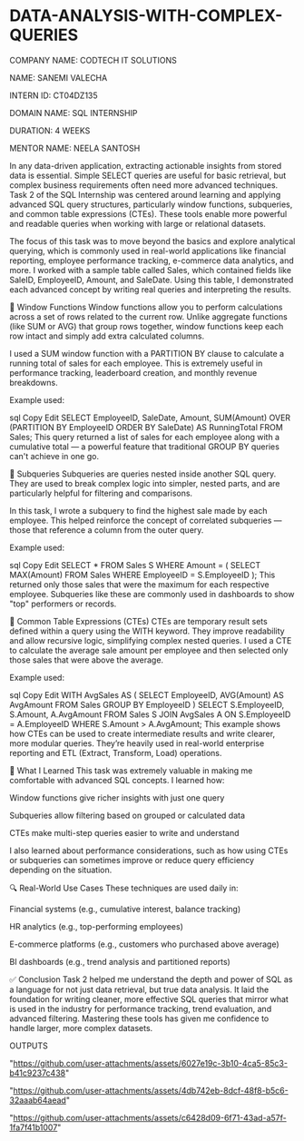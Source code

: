 # DATA-ANALYSIS-WITH-COMPLEX-QUERIES

COMPANY NAME: CODTECH IT SOLUTIONS

NAME: SANEMI VALECHA

INTERN ID:  CT04DZ135

DOMAIN NAME: SQL INTERNSHIP

DURATION: 4 WEEKS

MENTOR NAME: NEELA SANTOSH


In any data-driven application, extracting actionable insights from stored data is essential. Simple SELECT queries are useful for basic retrieval, but complex business requirements often need more advanced techniques. Task 2 of the SQL Internship was centered around learning and applying advanced SQL query structures, particularly window functions, subqueries, and common table expressions (CTEs). These tools enable more powerful and readable queries when working with large or relational datasets.

The focus of this task was to move beyond the basics and explore analytical querying, which is commonly used in real-world applications like financial reporting, employee performance tracking, e-commerce data analytics, and more. I worked with a sample table called Sales, which contained fields like SaleID, EmployeeID, Amount, and SaleDate. Using this table, I demonstrated each advanced concept by writing real queries and interpreting the results.

🔹 Window Functions
Window functions allow you to perform calculations across a set of rows related to the current row. Unlike aggregate functions (like SUM or AVG) that group rows together, window functions keep each row intact and simply add extra calculated columns.

I used a SUM window function with a PARTITION BY clause to calculate a running total of sales for each employee. This is extremely useful in performance tracking, leaderboard creation, and monthly revenue breakdowns.

Example used:

sql
Copy
Edit
SELECT 
  EmployeeID,
  SaleDate,
  Amount,
  SUM(Amount) OVER (PARTITION BY EmployeeID ORDER BY SaleDate) AS RunningTotal
FROM Sales;
This query returned a list of sales for each employee along with a cumulative total — a powerful feature that traditional GROUP BY queries can't achieve in one go.

🔹 Subqueries
Subqueries are queries nested inside another SQL query. They are used to break complex logic into simpler, nested parts, and are particularly helpful for filtering and comparisons.

In this task, I wrote a subquery to find the highest sale made by each employee. This helped reinforce the concept of correlated subqueries — those that reference a column from the outer query.

Example used:

sql
Copy
Edit
SELECT *
FROM Sales S
WHERE Amount = (
    SELECT MAX(Amount)
    FROM Sales
    WHERE EmployeeID = S.EmployeeID
);
This returned only those sales that were the maximum for each respective employee. Subqueries like these are commonly used in dashboards to show "top" performers or records.

🔹 Common Table Expressions (CTEs)
CTEs are temporary result sets defined within a query using the WITH keyword. They improve readability and allow recursive logic, simplifying complex nested queries. I used a CTE to calculate the average sale amount per employee and then selected only those sales that were above the average.

Example used:

sql
Copy
Edit
WITH AvgSales AS (
  SELECT EmployeeID, AVG(Amount) AS AvgAmount
  FROM Sales
  GROUP BY EmployeeID
)
SELECT S.EmployeeID, S.Amount, A.AvgAmount
FROM Sales S
JOIN AvgSales A ON S.EmployeeID = A.EmployeeID
WHERE S.Amount > A.AvgAmount;
This example shows how CTEs can be used to create intermediate results and write clearer, more modular queries. They’re heavily used in real-world enterprise reporting and ETL (Extract, Transform, Load) operations.

🧠 What I Learned
This task was extremely valuable in making me comfortable with advanced SQL concepts. I learned how:

Window functions give richer insights with just one query

Subqueries allow filtering based on grouped or calculated data

CTEs make multi-step queries easier to write and understand

I also learned about performance considerations, such as how using CTEs or subqueries can sometimes improve or reduce query efficiency depending on the situation.

🔍 Real-World Use Cases
These techniques are used daily in:

Financial systems (e.g., cumulative interest, balance tracking)

HR analytics (e.g., top-performing employees)

E-commerce platforms (e.g., customers who purchased above average)

BI dashboards (e.g., trend analysis and partitioned reports)

✅ Conclusion
Task 2 helped me understand the depth and power of SQL as a language for not just data retrieval, but true data analysis. It laid the foundation for writing cleaner, more effective SQL queries that mirror what is used in the industry for performance tracking, trend evaluation, and advanced filtering. Mastering these tools has given me confidence to handle larger, more complex datasets.


OUTPUTS

"https://github.com/user-attachments/assets/6027e19c-3b10-4ca5-85c3-b41c9237c438"

"https://github.com/user-attachments/assets/4db742eb-8dcf-48f8-b5c6-32aaab64aead"

"https://github.com/user-attachments/assets/c6428d09-6f71-43ad-a57f-1fa7f41b1007"

